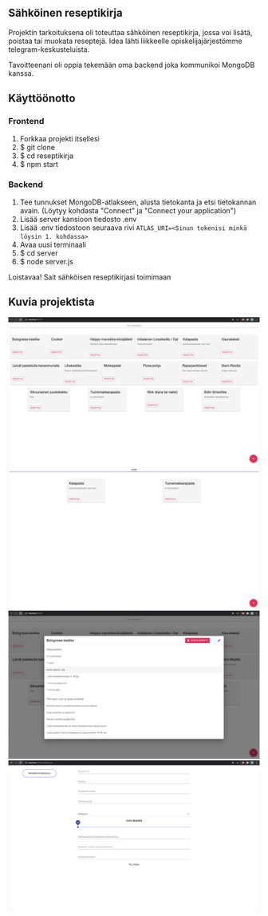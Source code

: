 ## Sähköinen reseptikirja

Projektin tarkoituksena oli toteuttaa sähköinen reseptikirja, jossa voi lisätä, poistaa tai muokata reseptejä. Idea lähti liikkeelle opiskelijajärjestömme telegram-keskusteluista.

Tavoitteenani oli oppia tekemään oma backend joka kommunikoi MongoDB kanssa.

## Käyttöönotto

### Frontend

1. Forkkaa projekti itsellesi
2. \$ git clone
3. \$ cd reseptikirja
4. \$ npm start

### Backend

1. Tee tunnukset MongoDB-atlakseen, alusta tietokanta ja etsi tietokannan avain. (Löytyy kohdasta "Connect" ja "Connect your application")
2. Lisää server kansioon tiedosto .env
3. Lisää .env tiedostoon seuraava rivi
   `ATLAS_URI=<Sinun tokenisi minkä löysin 1. kohdassa>`
4. Avaa uusi terminaali
5. \$ cd server
6. \$ node server.js

Loistavaa! Sait sähköisen reseptikirjasi toimimaan

## Kuvia projektista

![Alt text](https://raw.githubusercontent.com/anttiriski/reseptikirja/master/Assets/etusivu.jpg "Etusivu")
![Alt text](https://raw.githubusercontent.com/anttiriski/reseptikirja/master/Assets/haku_ominaisuus.jpg "Haku ominaisuus")
![Alt text](https://raw.githubusercontent.com/anttiriski/reseptikirja/master/Assets/resepti.jpg "Resepti")
![Alt text](https://raw.githubusercontent.com/anttiriski/reseptikirja/master/Assets/uusi_resepti.jpg "Uusi resepti")

